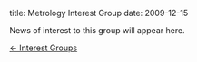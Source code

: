 title: Metrology Interest Group
date: 2009-12-15 

News of interest to this group will appear here.

[&larr; Interest Groups](/interest-groups.html)